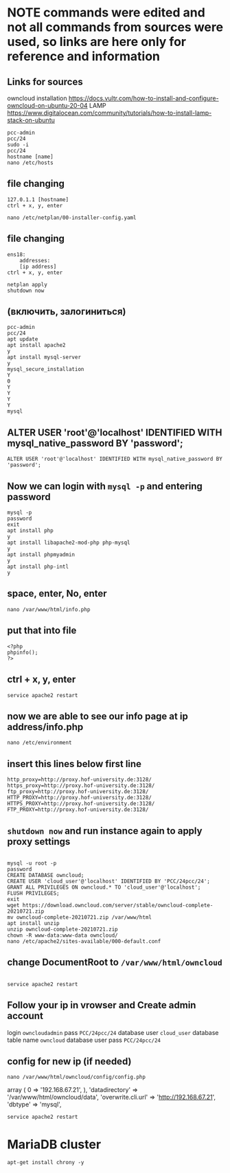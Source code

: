 # NOTE commands were edited and not all commands from sources were used, so links are here only for reference and information
## Links for sources 
owncloud installation
https://docs.vultr.com/how-to-install-and-configure-owncloud-on-ubuntu-20-04
LAMP
https://www.digitalocean.com/community/tutorials/how-to-install-lamp-stack-on-ubuntu



```
pcc-admin
pcc/24
sudo -i
pcc/24
hostname [name]
nano /etc/hosts 
```
## file changing
	127.0.1.1 [hostname]
	ctrl + x, y, enter
```
nano /etc/netplan/00-installer-config.yaml
```
## file changing

	ens18:
		addresses:
		[ip address]
	ctrl + x, y, enter
```	
netplan apply
shutdown now
```
## (включить, залогиниться)
```
pcc-admin
pcc/24
apt update
apt install apache2
y
apt install mysql-server
y
mysql_secure_installation
Y
0
Y
Y
Y
Y
mysql
```
## ALTER USER 'root'@'localhost' IDENTIFIED WITH mysql_native_password BY 'password';
```
ALTER USER 'root'@'localhost' IDENTIFIED WITH mysql_native_password BY 'password';
```
## Now we can login with `mysql -p` and entering password
```
mysql -p
password
exit
apt install php
y
apt install libapache2-mod-php php-mysql 
y
apt install phpmyadmin
y
apt install php-intl
y
```
## space, enter, No, enter
```
nano /var/www/html/info.php
```
## put that into file
```
<?php
phpinfo();
?>
```
## ctrl + x, y, enter
```
service apache2 restart
```
## now we are able to see our info page at ip address/info.php
```
nano /etc/environment
```
## insert this lines below first line
```
http_proxy=http://proxy.hof-university.de:3128/
https_proxy=http://proxy.hof-university.de:3128/
ftp_proxy=http://proxy.hof-university.de:3128/
HTTP_PROXY=http://proxy.hof-university.de:3128/
HTTPS_PROXY=http://proxy.hof-university.de:3128/
FTP_PROXY=http://proxy.hof-university.de:3128/
```
## `shutdown now` and run instance again to apply proxy settings
```

mysql -u root -p
password
CREATE DATABASE owncloud;
CREATE USER 'cloud_user'@'localhost' IDENTIFIED BY 'PCC/24pcc/24';
GRANT ALL PRIVILEGES ON owncloud.* TO 'cloud_user'@'localhost';
FLUSH PRIVILEGES;
exit
wget https://download.owncloud.com/server/stable/owncloud-complete-20210721.zip
mv owncloud-complete-20210721.zip /var/www/html
apt install unzip
unzip owncloud-complete-20210721.zip
chown -R www-data:www-data owncloud/
nano /etc/apache2/sites-available/000-default.conf
```
## change DocumentRoot to `/var/www/html/owncloud  ` 
```

service apache2 restart
```
## Follow your ip in vrowser and Create admin account
login `owncloudadmin`
pass `PCC/24pcc/24`
database user `cloud_user`
database table name `owncloud`
database user pass `PCC/24pcc/24`
## config for new ip (if needed)
```
nano /var/www/html/owncloud/config/config.php
```
  array (                                                                                                                   0 => '192.168.67.21',                                                                                                 ),                                                                                                                      'datadirectory' => '/var/www/html/owncloud/data',                                                                       'overwrite.cli.url' => 'http://192.168.67.21',                                                                          'dbtype' => 'mysql',                             
  ```
  service apache2 restart
  ```
  







  # MariaDB cluster

  ```
  apt-get install chrony -y

  ```